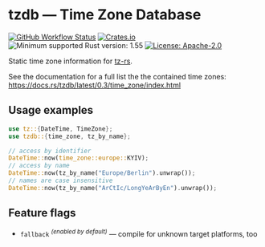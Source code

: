 # tzdb — Time Zone Database

[![GitHub Workflow Status](https://img.shields.io/github/actions/workflow/status/Kijewski/tzdb/ci.yml?branch=v0.3.x)](https://github.com/Kijewski/tzdb/actions/workflows/ci.yml)
[![Crates.io](https://img.shields.io/crates/v/tzdb?logo=rust)](https://crates.io/crates/tzdb)
![Minimum supported Rust version: 1.55](https://img.shields.io/badge/rustc-1.55+-important?logo=rust "Minimum Supported Rust Version: 1.55")
[![License: Apache-2.0](https://img.shields.io/badge/license-Apache--2.0-informational?logo=apache)](/LICENSE.md "License: Apache-2.0")

Static time zone information for [tz-rs](https://crates.io/crates/tz-rs).

See the documentation for a full list the the contained time zones:
<https://docs.rs/tzdb/latest/0.3/time_zone/index.html>

## Usage examples

```rust
use tz::{DateTime, TimeZone};
use tzdb::{time_zone, tz_by_name};

// access by identifier
DateTime::now(time_zone::europe::KYIV);
// access by name
DateTime::now(tz_by_name("Europe/Berlin").unwrap());
// names are case insensitive
DateTime::now(tz_by_name("ArCtIc/LongYeArByEn").unwrap());
```

## Feature flags

* `fallback` <sup>*(enabled by default)*</sup> — compile for unknown target platforms, too
